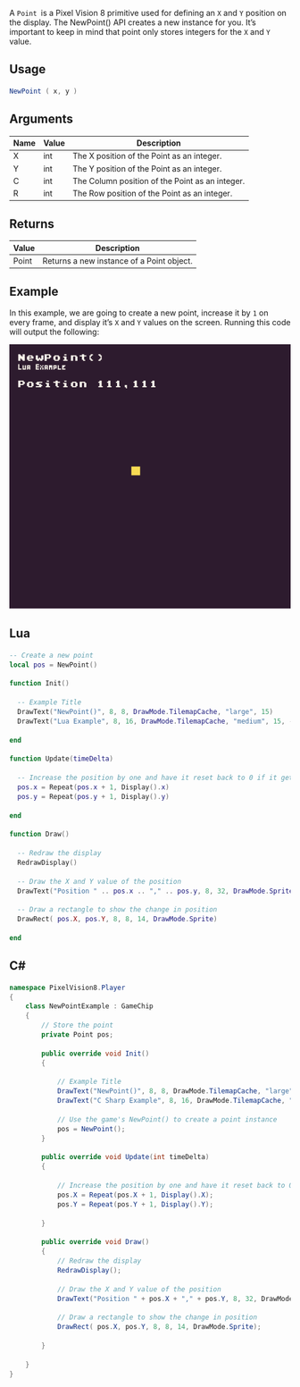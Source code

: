 A `Point `is a Pixel Vision 8 primitive used for defining an `X` and `Y` position on the display. The NewPoint() API creates a new instance for you. It’s important to keep in mind that point only stores integers for the `X` and `Y` value. 

## Usage

```csharp
NewPoint ( x, y )
```

## Arguments

| Name | Value | Description                                     |
| ---- | ----- | ----------------------------------------------- |
| X    | int   | The X position of the Point as an integer\.     |
| Y    | int   | The Y position of the Point as an integer\.     |
| C    | int   | The Column position of the Point as an integer. |
| R    | int   | The Row position of the Point as an integer.    |

## Returns

| Value | Description                                |
| ----- | ------------------------------------------ |
| Point | Returns a new instance of a Point object\. |

## Example

In this example, we are going to create a new point, increase it by `1` on every frame, and display it’s `X` and `Y` values on the screen. Running this code will output the following:

![image alt text](images/NewPointOutput.png)

## Lua

```lua
-- Create a new point
local pos = NewPoint()

function Init()
  
  -- Example Title
  DrawText("NewPoint()", 8, 8, DrawMode.TilemapCache, "large", 15)
  DrawText("Lua Example", 8, 16, DrawMode.TilemapCache, "medium", 15, -4)

end

function Update(timeDelta)

  -- Increase the position by one and have it reset back to 0 if it gets bigger than the display's boundaries
  pos.x = Repeat(pos.x + 1, Display().x)
  pos.y = Repeat(pos.y + 1, Display().y)

end

function Draw()

  -- Redraw the display
  RedrawDisplay()

  -- Draw the X and Y value of the position
  DrawText("Position " .. pos.x .. "," .. pos.y, 8, 32, DrawMode.Sprite, "large", 15)

  -- Draw a rectangle to show the change in position
  DrawRect( pos.X, pos.Y, 8, 8, 14, DrawMode.Sprite)

end
```



## C#

```csharp
namespace PixelVision8.Player
{
    class NewPointExample : GameChip
    {
        // Store the point
        private Point pos;

        public override void Init()
        {

            // Example Title
            DrawText("NewPoint()", 8, 8, DrawMode.TilemapCache, "large", 15);
            DrawText("C Sharp Example", 8, 16, DrawMode.TilemapCache, "medium", 15, -4);

            // Use the game's NewPoint() to create a point instance
            pos = NewPoint();
        }

        public override void Update(int timeDelta)
        {

            // Increase the position by one and have it reset back to 0 if it gets bigger than the display's boundaries
            pos.X = Repeat(pos.X + 1, Display().X);
            pos.Y = Repeat(pos.Y + 1, Display().Y);

        }

        public override void Draw()
        {
            // Redraw the display
            RedrawDisplay();

            // Draw the X and Y value of the position
            DrawText("Position " + pos.X + "," + pos.Y, 8, 32, DrawMode.Sprite, "large", 15);

            // Draw a rectangle to show the change in position
            DrawRect( pos.X, pos.Y, 8, 8, 14, DrawMode.Sprite);

        }

    }
}
```





